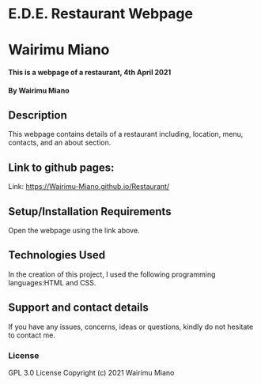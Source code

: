 # E.D.E. Restaurant Webpage
# Wairimu Miano
#### This is a webpage of a restaurant, 4th April 2021
#### By Wairimu Miano
## Description
This webpage contains details of a restaurant including, location, menu, contacts, and an about section.
## Link to github pages:
Link: https://Wairimu-Miano.github.io/Restaurant/
## Setup/Installation Requirements
Open the webpage using the link above.
## Technologies Used
In the creation of this project, I used the following programming languages:HTML and CSS.
## Support and contact details
If you have any issues, concerns, ideas or questions, kindly do not hesitate to contact me.
### License
GPL 3.0 License
Copyright (c) 2021 Wairimu Miano
